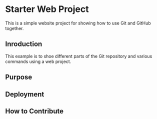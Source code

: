 # Starter Web Project

This is a simple website project for showing how to use Git and GitHub together. 

## Inroduction

This example is to shoe different parts of the Git repository   and various commands using a web project.

## Purpose

## Deployment

## How to Contribute